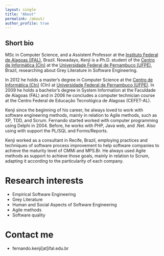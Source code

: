 ```yaml
---
layout: single
title: "About"
permalink: /about/
author_profile: true
---
```



## Short bio

MSc in Computer Science, and a Assistent Professor at the [Instituto Federal de Alagoas (IFAL)](www.ifal.edu.br), Brazil. Nowadays, Kenji is a Ph.D. student of the [Centro de Informática (CIn)](www.cin.ufpe.br) at the [Universidade Federal de Pernambuco (UFPE)](www.ufpe.br), Brazil, researching about Grey Literature in Software Engineering.

In 2012 he holds a master’s degree in Computer Science at the [Centro de Informática (CIn)](https://www.cin.ufpe.br) (CIn) at [Universidade Federal de Pernambuco (UFPE)](https://www.ufpe.br). In 2009 he holds a bachelor’s degree in System Information at the Faculdade de Alagoas (FAL) and in 2006 he concludes a computer technician course at the Centro Federal de Educação Tecnológica de Alagoas (CEFET-AL).

Kenji since the beginning of his career, he always loved to work with software engineering methods, mainly in relation to Agile methods, such as XP, TDD, and Scrum. Fernando started worked with computer programming using Delphi in 2004. Before, he works with PHP, Java web, and .Net. Also using with support the PL/SQL and Forms/Reports.

Kenji worked as a consultant in Recife, Brazil, employing practices and techniques of software process improvement to help software companies to achieve the maturity level of CMMi and MPS.Br. He always used Agile methods as support to achieve those goals, mainly in relation to Scrum, adapting it according to the particularity of each company.


Research interests
======
- Empirical Software Engineering
- Grey Literature
- Human and Social Aspects of Software Engineering
- Agile methods
- Software quality


Contact me
======
- fernando.kenji[at]ifal.edu.br

